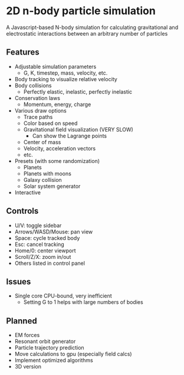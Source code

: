 # 2D n-body particle simulation

A Javascript-based N-body simulation for calculating gravitational and electrostatic interactions between an arbitrary number of particles

## Features
- Adjustable simulation parameters
  - G, K, timestep, mass, velocity, etc.
- Body tracking to visualize relative velocity
- Body collisions
  - Perfectly elastic, inelastic, perfectly inelastic
- Conservation laws
  - Momentum, energy, charge
- Various draw options
  - Trace paths
  - Color based on speed
  - Gravitational field visualization (VERY SLOW)
    - Can show the Lagrange points
  - Center of mass
  - Velocity, acceleration vectors
  - etc.
- Presets (with some randomization)
  - Planets
  - Planets with moons
  - Galaxy collision
  - Solar system generator
- Interactive

## Controls
- U/V: toggle sidebar
- Arrows/WASD/Mouse: pan view
- Space: cycle tracked body
- Esc: cancel tracking
- Home/0: center viewport
- Scroll/Z/X: zoom in/out
- Others listed in control panel

## Issues
- Single core CPU-bound, very inefficient
  - Setting G to 1 helps with large numbers of bodies

## Planned
- EM forces
- Resonant orbit generator
- Particle trajectory prediction
- Move calculations to gpu (especially field calcs)
- Implement optimized algorithms
- 3D version
